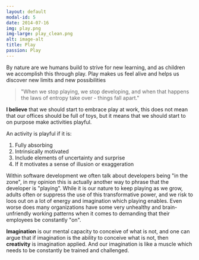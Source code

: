 ```yaml
---
layout: default
modal-id: 5
date: 2014-07-16
img: play.png
img-large: play_clean.png
alt: image-alt
title: Play
passion: Play
---
```


By nature are we humans build to strive for new learning, and as children we accomplish this through play. Play makes us feel alive and helps us discover new limits and new possibilities

> "When we stop playing, we stop developing, and when that happens the laws of entropy take over - things fall apart."

**I believe** that we should start to embrace play at work, this does not mean that our offices should be full of toys, but it means that we should start to on purpose make activities playful.

An activity is playful if it is:
1. Fully absorbing
2. Intrinsically motivated
3. Include elements of uncertainty and surprise
4. If it motivates a sense of illusion or exaggeration

Within software development we often talk about developers being "in the zone", in my opinion this is actually another way to phrase that the developer is "playing". While it is our nature to keep playing as we grow, adults often or suppress the use of this transformative power, and we risk to loos out on a lot of energy and imagination which playing enables. Even worse does many organizations have some very unhealthy and brain-unfriendly working patterns when it comes to demanding that their employees be constantly "on".

**Imagination** is our mental capacity to conceive of what is not, and one can argue that if imagination is the ability to conceive what is not, then **creativity** is imagination applied. And our imagination is like a muscle which needs to be constantly be trained and challenged.
